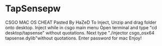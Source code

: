 # TapSensepw
CSGO MAC OS CHEAT
Pasted By HaZeD
To Inject, Unzip and drag folder onto desktop. 
Inject while in csgo main menu
Open terminal and type "cd desktop/tapsense" without quotations.
Next type "./injector csgo_osx64 tapsense.dylib"without quotations.
Enter password for mac
Enjoy!
